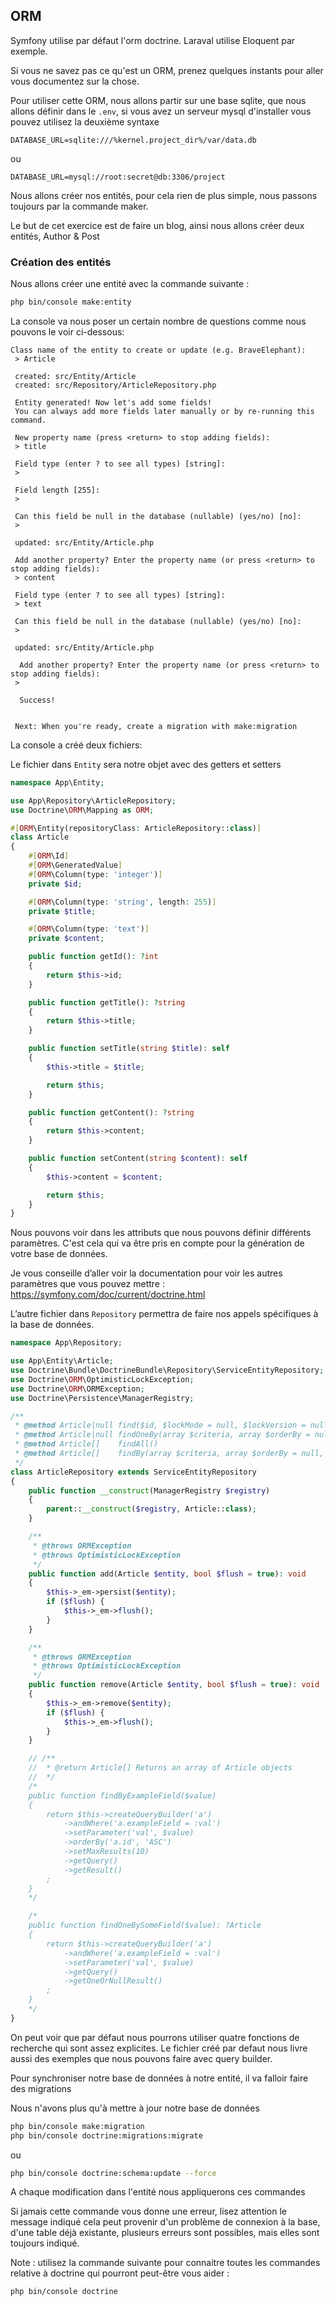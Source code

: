 ## ORM

Symfony utilise par défaut l'orm doctrine. Laraval utilise Eloquent par exemple.

Si vous ne savez pas ce qu'est un ORM, prenez quelques instants pour aller vous documentez sur la chose.

Pour utiliser cette ORM, nous allons partir sur une base sqlite, que nous allons définir dans le `.env`, si vous avez un serveur mysql d'installer vous pouvez utilisez la deuxième syntaxe

```
DATABASE_URL=sqlite:///%kernel.project_dir%/var/data.db
```
ou

```
DATABASE_URL=mysql://root:secret@db:3306/project
```

Nous allons créer nos entités, pour cela rien de plus simple, nous passons toujours par la commande maker.

Le but de cet exercice est de faire un blog, ainsi nous allons créer deux entités, Author & Post

### Création des entités
Nous allons créer une entité avec la commande suivante :

```bash
php bin/console make:entity
```

La console va nous poser un certain nombre de questions comme nous pouvons le voir ci-dessous:

```
Class name of the entity to create or update (e.g. BraveElephant):
 > Article

 created: src/Entity/Article
 created: src/Repository/ArticleRepository.php
 
 Entity generated! Now let's add some fields!
 You can always add more fields later manually or by re-running this command.

 New property name (press <return> to stop adding fields):
 > title

 Field type (enter ? to see all types) [string]:
 > 

 Field length [255]:
 > 

 Can this field be null in the database (nullable) (yes/no) [no]:
 > 

 updated: src/Entity/Article.php

 Add another property? Enter the property name (or press <return> to stop adding fields):
 > content

 Field type (enter ? to see all types) [string]:
 > text

 Can this field be null in the database (nullable) (yes/no) [no]:
 > 

 updated: src/Entity/Article.php

  Add another property? Enter the property name (or press <return> to stop adding fields):
 >
           
  Success! 
           

 Next: When you're ready, create a migration with make:migration
```


La console a créé deux fichiers:

Le fichier dans `Entity` sera notre objet avec des getters et setters

```php
namespace App\Entity;

use App\Repository\ArticleRepository;
use Doctrine\ORM\Mapping as ORM;

#[ORM\Entity(repositoryClass: ArticleRepository::class)]
class Article
{
    #[ORM\Id]
    #[ORM\GeneratedValue]
    #[ORM\Column(type: 'integer')]
    private $id;

    #[ORM\Column(type: 'string', length: 255)]
    private $title;

    #[ORM\Column(type: 'text')]
    private $content;

    public function getId(): ?int
    {
        return $this->id;
    }

    public function getTitle(): ?string
    {
        return $this->title;
    }

    public function setTitle(string $title): self
    {
        $this->title = $title;

        return $this;
    }

    public function getContent(): ?string
    {
        return $this->content;
    }

    public function setContent(string $content): self
    {
        $this->content = $content;

        return $this;
    }
}
```


Nous pouvons voir dans les attributs que nous pouvons définir différents paramètres. C'est cela qui va être pris en compte pour la génération de votre base de données.

Je vous conseille d’aller voir la documentation pour voir les autres paramètres que vous pouvez mettre : https://symfony.com/doc/current/doctrine.html

L’autre fichier dans `Repository` permettra de faire nos appels spécifiques à la base de données.

```php
namespace App\Repository;

use App\Entity\Article;
use Doctrine\Bundle\DoctrineBundle\Repository\ServiceEntityRepository;
use Doctrine\ORM\OptimisticLockException;
use Doctrine\ORM\ORMException;
use Doctrine\Persistence\ManagerRegistry;

/**
 * @method Article|null find($id, $lockMode = null, $lockVersion = null)
 * @method Article|null findOneBy(array $criteria, array $orderBy = null)
 * @method Article[]    findAll()
 * @method Article[]    findBy(array $criteria, array $orderBy = null, $limit = null, $offset = null)
 */
class ArticleRepository extends ServiceEntityRepository
{
    public function __construct(ManagerRegistry $registry)
    {
        parent::__construct($registry, Article::class);
    }

    /**
     * @throws ORMException
     * @throws OptimisticLockException
     */
    public function add(Article $entity, bool $flush = true): void
    {
        $this->_em->persist($entity);
        if ($flush) {
            $this->_em->flush();
        }
    }

    /**
     * @throws ORMException
     * @throws OptimisticLockException
     */
    public function remove(Article $entity, bool $flush = true): void
    {
        $this->_em->remove($entity);
        if ($flush) {
            $this->_em->flush();
        }
    }

    // /**
    //  * @return Article[] Returns an array of Article objects
    //  */
    /*
    public function findByExampleField($value)
    {
        return $this->createQueryBuilder('a')
            ->andWhere('a.exampleField = :val')
            ->setParameter('val', $value)
            ->orderBy('a.id', 'ASC')
            ->setMaxResults(10)
            ->getQuery()
            ->getResult()
        ;
    }
    */

    /*
    public function findOneBySomeField($value): ?Article
    {
        return $this->createQueryBuilder('a')
            ->andWhere('a.exampleField = :val')
            ->setParameter('val', $value)
            ->getQuery()
            ->getOneOrNullResult()
        ;
    }
    */
}
```

On peut voir que par défaut nous pourrons utiliser quatre fonctions de recherche qui sont assez explicites. Le fichier créé par defaut nous livre aussi des exemples que nous pouvons faire avec query builder.


Pour synchroniser notre base de données à notre entité, il va falloir faire des migrations

Nous n'avons plus qu'à mettre à jour notre base de données

```bash
php bin/console make:migration
php bin/console doctrine:migrations:migrate 
```

ou

```bash
php bin/console doctrine:schema:update --force
```

A chaque modification dans l'entité nous appliquerons ces commandes

Si jamais cette commande vous donne une erreur, lisez attention le message indiqué cela peut provenir d'un problème de connexion à la base, d'une table déjà existante, plusieurs erreurs sont possibles, mais elles sont toujours indiqué.

Note : utilisez la commande suivante pour connaitre toutes les commandes relative à doctrine qui pourront peut-être vous aider : 

```bash
php bin/console doctrine
```
